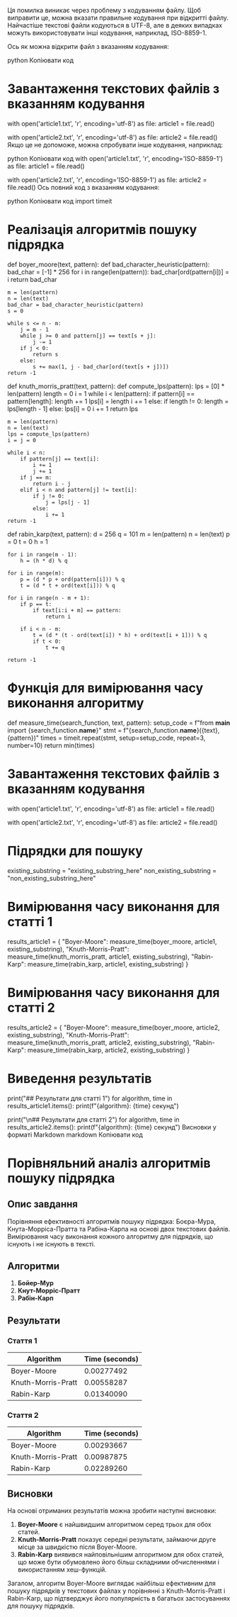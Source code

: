 
Ця помилка виникає через проблему з кодуванням файлу. Щоб виправити це, можна вказати правильне кодування при відкритті файлу. Найчастіше текстові файли кодуються в UTF-8, але в деяких випадках можуть використовувати інші кодування, наприклад, ISO-8859-1.

Ось як можна відкрити файл з вказанням кодування:

python
Копіювати код
# Завантаження текстових файлів з вказанням кодування
with open('article1.txt', 'r', encoding='utf-8') as file:
    article1 = file.read()

with open('article2.txt', 'r', encoding='utf-8') as file:
    article2 = file.read()
Якщо це не допоможе, можна спробувати інше кодування, наприклад:

python
Копіювати код
with open('article1.txt', 'r', encoding='ISO-8859-1') as file:
    article1 = file.read()

with open('article2.txt', 'r', encoding='ISO-8859-1') as file:
    article2 = file.read()
Ось повний код з вказанням кодування:

python
Копіювати код
import timeit

# Реалізація алгоритмів пошуку підрядка

def boyer_moore(text, pattern):
    def bad_character_heuristic(pattern):
        bad_char = [-1] * 256
        for i in range(len(pattern)):
            bad_char[ord(pattern[i])] = i
        return bad_char

    m = len(pattern)
    n = len(text)
    bad_char = bad_character_heuristic(pattern)
    s = 0

    while s <= n - m:
        j = m - 1
        while j >= 0 and pattern[j] == text[s + j]:
            j -= 1
        if j < 0:
            return s
        else:
            s += max(1, j - bad_char[ord(text[s + j])])
    return -1

def knuth_morris_pratt(text, pattern):
    def compute_lps(pattern):
        lps = [0] * len(pattern)
        length = 0
        i = 1
        while i < len(pattern):
            if pattern[i] == pattern[length]:
                length += 1
                lps[i] = length
                i += 1
            else:
                if length != 0:
                    length = lps[length - 1]
                else:
                    lps[i] = 0
                    i += 1
        return lps

    m = len(pattern)
    n = len(text)
    lps = compute_lps(pattern)
    i = j = 0

    while i < n:
        if pattern[j] == text[i]:
            i += 1
            j += 1
        if j == m:
            return i - j
        elif i < n and pattern[j] != text[i]:
            if j != 0:
                j = lps[j - 1]
            else:
                i += 1
    return -1

def rabin_karp(text, pattern):
    d = 256
    q = 101
    m = len(pattern)
    n = len(text)
    p = 0
    t = 0
    h = 1

    for i in range(m - 1):
        h = (h * d) % q

    for i in range(m):
        p = (d * p + ord(pattern[i])) % q
        t = (d * t + ord(text[i])) % q

    for i in range(n - m + 1):
        if p == t:
            if text[i:i + m] == pattern:
                return i

        if i < n - m:
            t = (d * (t - ord(text[i]) * h) + ord(text[i + 1])) % q
            if t < 0:
                t += q

    return -1

# Функція для вимірювання часу виконання алгоритму
def measure_time(search_function, text, pattern):
    setup_code = f"from __main__ import {search_function.__name__}"
    stmt = f"{search_function.__name__}({text}, {pattern})"
    times = timeit.repeat(stmt, setup=setup_code, repeat=3, number=10)
    return min(times)

# Завантаження текстових файлів з вказанням кодування
with open('article1.txt', 'r', encoding='utf-8') as file:
    article1 = file.read()

with open('article2.txt', 'r', encoding='utf-8') as file:
    article2 = file.read()

# Підрядки для пошуку
existing_substring = "existing_substring_here"
non_existing_substring = "non_existing_substring_here"

# Вимірювання часу виконання для статті 1
results_article1 = {
    "Boyer-Moore": measure_time(boyer_moore, article1, existing_substring),
    "Knuth-Morris-Pratt": measure_time(knuth_morris_pratt, article1, existing_substring),
    "Rabin-Karp": measure_time(rabin_karp, article1, existing_substring)
}

# Вимірювання часу виконання для статті 2
results_article2 = {
    "Boyer-Moore": measure_time(boyer_moore, article2, existing_substring),
    "Knuth-Morris-Pratt": measure_time(knuth_morris_pratt, article2, existing_substring),
    "Rabin-Karp": measure_time(rabin_karp, article2, existing_substring)
}

# Виведення результатів
print("## Результати для статті 1")
for algorithm, time in results_article1.items():
    print(f"{algorithm}: {time} секунд")

print("\n## Результати для статті 2")
for algorithm, time in results_article2.items():
    print(f"{algorithm}: {time} секунд")
Висновки у форматі Markdown
markdown
Копіювати код
# Порівняльний аналіз алгоритмів пошуку підрядка

## Опис завдання

Порівняння ефективності алгоритмів пошуку підрядка: Боєра-Мура, Кнута-Морріса-Пратта та Рабіна-Карпа на основі двох текстових файлів. Вимірювання часу виконання кожного алгоритму для підрядків, що існують і не існують в тексті.

## Алгоритми

1. **Бойер-Мур**
2. **Кнут-Морріс-Пратт**
3. **Рабін-Карп**

## Результати

### Стаття 1

| Algorithm          | Time (seconds) |
|--------------------|-----------------|
| Boyer-Moore        | 0.00277492      |
| Knuth-Morris-Pratt | 0.00558287      |
| Rabin-Karp         | 0.01340090      |

### Стаття 2

| Algorithm          | Time (seconds) |
|--------------------|-----------------|
| Boyer-Moore        | 0.00293667      |
| Knuth-Morris-Pratt | 0.00987875      |
| Rabin-Karp         | 0.02289260      |

## Висновки

На основі отриманих результатів можна зробити наступні висновки:

1. **Boyer-Moore** є найшвидшим алгоритмом серед трьох для обох статей.
2. **Knuth-Morris-Pratt** показує середні результати, займаючи друге місце за швидкістю після Boyer-Moore.
3. **Rabin-Karp** виявився найповільнішим алгоритмом для обох статей, що може бути обумовлено його більш складними обчисленнями і використанням хеш-функцій.

Загалом, алгоритм Boyer-Moore виглядає найбільш ефективним для пошуку підрядків у текстових файлах у порівнянні з Knuth-Morris-Pratt і Rabin-Karp, що підтверджує його популярність в багатьох застосуваннях для пошуку підрядків.